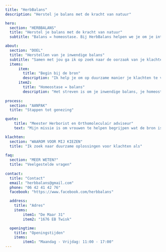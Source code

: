 ```yaml
---
title: "HerbBalans"
description: "Herstel je balans met de kracht van natuur"

hero:
  section: "HERBBALANS"
  title: "Herstel je balans met de kracht van natuur"
  subtitle: "Balans = homeostase. Bij HerbBalans helpen we je om je interne balans, je homeostase te herstellen. Het belangrijkste hierbij is terug naar de basis, terug naar de natuur, terug naar jezelf. Je eigen balans."

about:
  section: "DOEL"
  title: "Herstellen van je inwendige balans"
  subtitle: "Samen met jou ga ik op zoek naar de oorzaak van je klachten, zonder meteen iets voor te schrijven."
  items:
      item:
        title: "Begin bij de bron"
        description: "Ik help je om op duurzame manier je klachten te verminderen, doordat we deze aanpakken bij de bron, in plaats van door symptomen te onderdrukken."
      item2:
        title: "Homeostase = balans"
        description: "Het streven is om je inwendige balans, je homeostase te herstellen."
    
process:
  section: "AANPAK"
  title: "Stappen tot genezing"

quote:
    title: "Meester Herborist en Orthomoleculair adviseur"
    text: "Mijn missie is om vrouwen te helpen begrijpen wat de bron is van vrouwenklachten, en deze klachten op natuurlijke wijze, door leefstijl of kruiden, te behandelen." 

klachten:
  section: "WAAROM VOOR MIJ KIEZEN"
  title: "Ik zoek naar duurzame oplossingen voor klachten als"
  
faq:
  section: "MEER WETEN?"
  title: "Veelgestelde vragen"
  
contact:
  title: "Contact"
  email: "herbbalans@gmail.com"
  phone: "06 42 41 42 76"
  facebook: "https://www.facebook.com/herbbalans"

  address:
    title: "Adres"
    items:
        item1: "De Maar 31"
        item2: "1676 EB Twisk"

  openingtime:
    title: "Openingstijden"
    items:
        item1: "Maandag - Vrijdag: 11:00 - 17:00"
---
```


